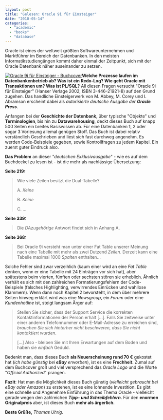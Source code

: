 ```yaml
---
layout: post
title: "Gelesen: Oracle 9i für Einsteiger"
date: "2010-05-14"
categories: 
  - "academic"
  - "books"
  - "database"
---
```


Oracle ist eines der weltweit größten Softwareunternehmen und Marktführer im Bereich der Datenbanken. In den meisten Informatikstudiengängen kommt daher einmal der Zeitpunkt, sich mit der Oracle Datenbank näher auseinander zu setzen.

[![Oracle 9i für Einsteiger - Buchcover](images/oracle9i-cover-205x300.png "Oracle 9i für   Einsteiger - Buchcover")](http://tuhrig.de/wp-content/uploads/oracle9i-cover.png)**Welche Prozesse laufen im Datenbankenbetrieb ab? Was ist ein Redo-Log? Wie geht Oracle mit Transaktionen um? Was ist PL/SQL?** All diesen Fragen versucht "Oracle 9i für Einsteiger" (Hanser Verlage 2002, ISBN 3-446-21921-8) auf den Grund zugehen. Das handliche Einsteigerwerk von M. Abbey, M. Corey und I. Abramson erscheint dabei als _autorisierte deutsche Ausgabe der **Oracle Press**_.

Anfangen bei der **Geschichte der Datenbank**, über typische "Objekte" und **Terminologien**, bis hin zu **Datawarehousing**, deckt dieses Buch auf knapp 500 Seiten ein breites Basiswissen ab. Für eine Datenbanken 1, 2 oder sogar 3 Vorlesung allemal genügen Stoff. Das Buch ist dabei relativ verständlich Geschrieben und liest sich fast durchweg angenehm. Es werden Code-Beispiele gegeben, sowie Kontrollfragen zu jedem Kapitel. Ein zuerst guter Eindruck also.

**Das Problem** an dieser "_deutschen Exklusivausgabe_" - wie es auf dem Buchdeckel zu lesen ist - ist die mehr als nachlässige Übersetzung:

**Seite 219:**

> Wie viele Zeilen besitzt die Dual-Tabelle?
> 
> A. _Keine_
> 
> B. _Keine_
> 
> C. ...

**Seite 339:**

> Die _DAzugehörige_ Antwort findet sich in Anhang A.

**Seite 368:**

> Bei Oracle 9i versteht man unter einer Fat Table unserer Meinung nach eine Tabelle mit mehr als zwei Dutzend _Zeilen_. Derzeit kann eine Tabelle maximal 1000 _Spalten_ enthalten...

Solche Fehler sind zwar verzeihlich (kaum einer wird an eine _Fat Table_ denken, wenn er eine Tabelle mit 24 Einträgen vor sich hat), aber spätestens beim vierten, fünften oder sechsten stören sie erheblich. Ähnlich verhält es sich mit den zahlreichen Formatierungsfehlern der Code-Beispiele (falsches Highlighting, verwirrendes Einrücken und wahllose Klammern). Wenn dann noch Kapitel 2 bevorsteht, in dem über mehrere Seiten hinweg erklärt wird was eine _Newsgroup_, ein _Forum_ oder eine _Kundenhotline_ ist, steigt langsam Ärger auf:

> Stellen Sie sicher, dass der Support Service die korrekten Kontaktinformationen der Person erhält \[...\]. Falls Sie zeitweise unter einer anderen Telefonnummer oder E-Mail-Adresse zu erreichen sind, _brauchen Sie sich hinterher nicht beschweren, dass Sie nicht kontaktiert wurden_.
> 
> \[...\] Also - bleiben Sie mit Ihren Erwartungen auf dem Boden und haben sie _einfach_ Geduld.

Bedenkt man, dass dieses Buch **als Neuerscheinung rund 70 €** gekostet hat (_ich habe günstig bei **eBay** erworben_), ist es eine **Frechheit**. Zumal auf dem Buchcover groß und viel versprechend das _Oracle Logo_ und die Worte "_Official Authorized_" prangen.

**Fazit:** Hat man die Möglichkeit dieses Buch günstig (_vielleicht gebraucht bei eBay oder Amazon_) zu erstehen, ist es eine lohnende Investition. Es gibt eine schnelle und Angenehme Einführung in das Thema Oracle - vielleicht gerade wegen den zahlreichen **_Tipp- und Schreibfehlern_**. Für den **enormen Originalpreis** aber, ist dieses Buch **mehr als ärgerlich**.

**Beste Grüße,** _Thomas Uhrig._
